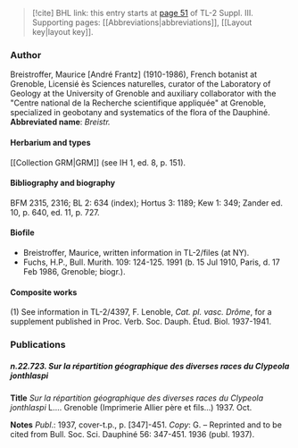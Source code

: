 > [!cite] BHL link: this entry starts at [page 51](https://www.biodiversitylibrary.org/page/33266358) of TL-2 Suppl. III.
> Supporting pages: [[Abbreviations|abbreviations]], [[Layout key|layout key]].

### Author

Breistroffer, Maurice \[André Frantz\] (1910-1986), French botanist at Grenoble, Licensié ès Sciences naturelles, curator of the Laboratory of Geology at the University of Grenoble and auxiliary collaborator with the "Centre national de la Recherche scientifique appliquée" at Grenoble, specialized in geobotany and systematics of the flora of the Dauphiné. 
**Abbreviated name**: *Breistr.*

#### Herbarium and types

[[Collection GRM|GRM]] (see IH 1, ed. 8, p. 151).

#### Bibliography and biography

BFM 2315, 2316; BL 2: 634 (index); Hortus 3: 1189; Kew 1: 349; Zander ed. 10, p. 640, ed. 11, p. 727.

#### Biofile

- Breistroffer, Maurice, written information in TL-2/files (at NY).
- Fuchs, H.P., Bull. Murith. 109: 124-125. 1991 (b. 15 Jul 1910, Paris, d. 17 Feb 1986, Grenoble; biogr.).

#### Composite works

(1) See information in TL-2/4397, F. Lenoble, *Cat. pl. vasc. Drôme*, for a supplement published in Proc. Verb. Soc. Dauph. Étud. Biol. 1937-1941.

### Publications

##### n.22.723. Sur la répartition géographique des diverses races du Clypeola jonthlaspi

**Title**
*Sur la répartition géographique des diverses races du Clypeola jonthlaspi* L.... Grenoble (Imprimerie Allier père et fils...) 1937. Oct.

**Notes**
*Publ*.: 1937, cover-t.p., p. \[347\]-451. *Copy*: G. – Reprinted and to be cited from Bull. Soc. Sci. Dauphiné 56: 347-451. 1936 (publ. 1937).

